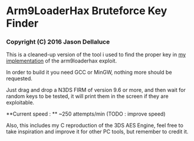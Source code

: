 # Arm9LoaderHax Bruteforce Key Finder
### Copyright (C) 2016 Jason Dellaluce

This is a cleaned-up version of the tool i used to find the proper key in [my implementation](https://github.com/delebile/arm9loaderhax) of the arm9loaderhax exploit.

In order to build it you need GCC or MinGW, nothing more should be requested.

Just drag and drop a N3DS FIRM of version 9.6 or more, and then wait for random keys to be tested, it will print them in the screen if they are exploitable.

**Current speed : ** ~250 attempts/min (TODO : improve speed)


Also, this includes my C reproduction of the 3DS AES Engine, feel free to take inspiration and improve it for other PC tools, but remember to credit it.
